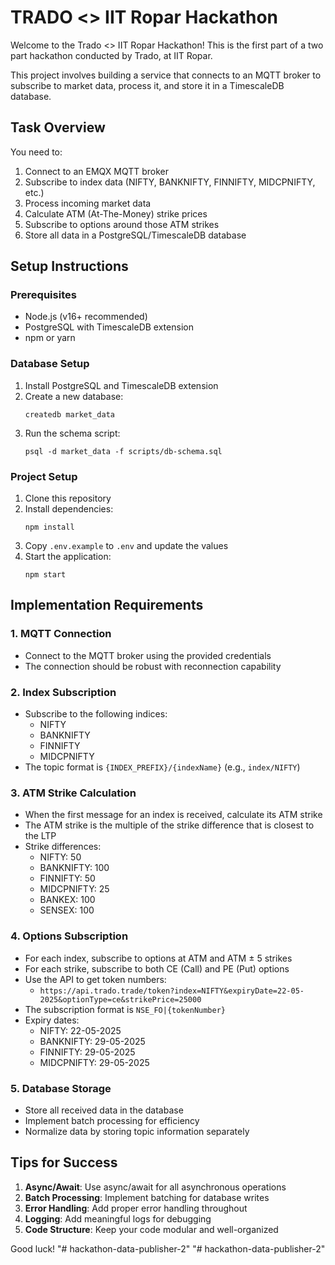 # TRADO <> IIT Ropar Hackathon

Welcome to the Trado <> IIT Ropar Hackathon! This is the first part of a two part hackathon conducted by Trado, at IIT Ropar.

This project involves building a service that connects to an MQTT broker to subscribe to market data, process it, and store it in a TimescaleDB database.

## Task Overview

You need to:

1. Connect to an EMQX MQTT broker
2. Subscribe to index data (NIFTY, BANKNIFTY, FINNIFTY, MIDCPNIFTY, etc.)
3. Process incoming market data
4. Calculate ATM (At-The-Money) strike prices
5. Subscribe to options around those ATM strikes
6. Store all data in a PostgreSQL/TimescaleDB database

## Setup Instructions

### Prerequisites

- Node.js (v16+ recommended)
- PostgreSQL with TimescaleDB extension
- npm or yarn

### Database Setup

1. Install PostgreSQL and TimescaleDB extension
2. Create a new database: 
   ```
   createdb market_data
   ```
3. Run the schema script:
   ```
   psql -d market_data -f scripts/db-schema.sql
   ```

### Project Setup

1. Clone this repository
2. Install dependencies:
   ```
   npm install
   ```
3. Copy `.env.example` to `.env` and update the values
4. Start the application:
   ```
   npm start
   ```

## Implementation Requirements

### 1. MQTT Connection

- Connect to the MQTT broker using the provided credentials
- The connection should be robust with reconnection capability

### 2. Index Subscription

- Subscribe to the following indices:
  - NIFTY
  - BANKNIFTY
  - FINNIFTY
  - MIDCPNIFTY
- The topic format is `{INDEX_PREFIX}/{indexName}` (e.g., `index/NIFTY`)

### 3. ATM Strike Calculation

- When the first message for an index is received, calculate its ATM strike
- The ATM strike is the multiple of the strike difference that is closest to the LTP
- Strike differences:
  - NIFTY: 50
  - BANKNIFTY: 100
  - FINNIFTY: 50
  - MIDCPNIFTY: 25
  - BANKEX: 100
  - SENSEX: 100

### 4. Options Subscription

- For each index, subscribe to options at ATM and ATM ± 5 strikes
- For each strike, subscribe to both CE (Call) and PE (Put) options
- Use the API to get token numbers:
  - `https://api.trado.trade/token?index=NIFTY&expiryDate=22-05-2025&optionType=ce&strikePrice=25000`
- The subscription format is `NSE_FO|{tokenNumber}`
- Expiry dates:
  - NIFTY: 22-05-2025
  - BANKNIFTY: 29-05-2025
  - FINNIFTY: 29-05-2025
  - MIDCPNIFTY: 29-05-2025

### 5. Database Storage

- Store all received data in the database
- Implement batch processing for efficiency
- Normalize data by storing topic information separately

## Tips for Success

1. **Async/Await**: Use async/await for all asynchronous operations
2. **Batch Processing**: Implement batching for database writes
3. **Error Handling**: Add proper error handling throughout
4. **Logging**: Add meaningful logs for debugging
5. **Code Structure**: Keep your code modular and well-organized

Good luck! 
"# hackathon-data-publisher-2" 
"# hackathon-data-publisher-2" 
